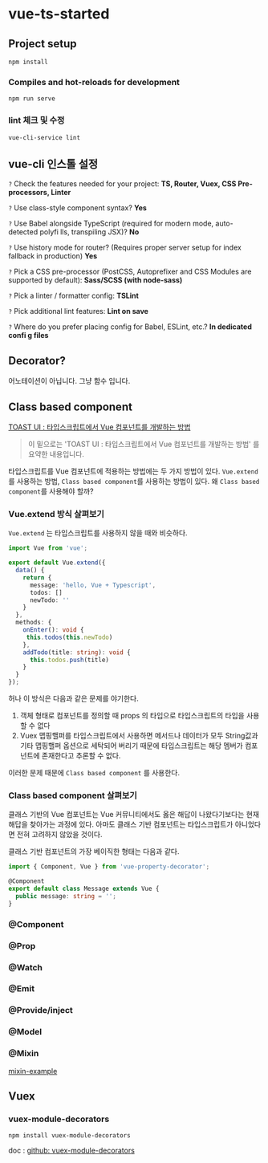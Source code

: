 # vue-ts-started

## Project setup
```
npm install
```

### Compiles and hot-reloads for development
```
npm run serve
```

### lint 체크 및 수정
```
vue-cli-service lint
```

## vue-cli 인스톨 설정

`?` Check the features needed for your project: 
**TS, Router, Vuex, CSS Pre-processors, Linter**

`?` Use class-style component syntax?
**Yes**

`?` Use Babel alongside TypeScript (required for modern mode, auto-detected polyfi
lls, transpiling JSX)?
**No**

`?` Use history mode for router? (Requires proper server setup for index fallback 
in production)
**Yes**

`?` Pick a CSS pre-processor (PostCSS, Autoprefixer and CSS Modules are supported 
by default): 
**Sass/SCSS (with node-sass)**

`?` Pick a linter / formatter config: 
**TSLint**

`?` Pick additional lint features: 
**Lint on save**

`?` Where do you prefer placing config for Babel, ESLint, etc.? 
**In dedicated confi
g files**

## Decorator?

어노테이션이 아닙니다. 그냥 함수 입니다.

## Class based component

[TOAST UI : 타입스크립트에서 Vue 컴포넌트를 개발하는 방법](https://ui.toast.com/weekly-pick/ko_20190327/#vueextend)

> 이 밑으로는 'TOAST UI : 타입스크립트에서 Vue 컴포넌트를 개발하는 방법' 를 요약한 내용입니다.

타입스크립트를 Vue 컴포넌트에 적용하는 방법에는 두 가지 방법이 있다. 
`Vue.extend` 를 사용하는 방법, `Class based component`를 사용하는 방법이 있다.
왜 `Class based component`를 사용해야 할까? 

### Vue.extend 방식 살펴보기

`Vue.extend` 는 타입스크립트를 사용하지 않을 때와 비슷하다.

``` typescript
import Vue from 'vue';

export default Vue.extend({
  data() {
    return {
      message: 'hello, Vue + Typescript',
      todos: []
      newTodo: ''
    }
  },
  methods: {
    onEnter(): void {
     this.todos(this.newTodo)
    },
    addTodo(title: string): void {
      this.todos.push(title)
    }
  }
});
```

허나 이 방식은 다음과 같은 문제를 야기한다.

1. 객체 형태로 컴포넌트를 정의할 때 props 의 타입으로 타입스크립트의 타입을 사용할 수 없다
2. Vuex 맵핑핼퍼를 타입스크립트에서 사용하면 메서드나 데이터가 모두 String값과 기타 맵핑핼퍼 옵션으로 세탁되어 버리기 때문에 타입스크립트는 해당 멤버가 컴포넌트에 존재한다고 추론할 수 없다.

이러한 문제 때문에 `Class based component` 를 사용한다.

### Class based component 살펴보기

클래스 기반의 Vue 컴포넌트는 Vue 커뮤니티에서도 옳은 해답이 나왔다기보다는 현재 해답을 찾아가는 과정에 있다.
아마도 클래스 기반 컴포넌트는 타입스크립트가 아니었다면 전혀 고려하지 않았을 것이다.

클래스 기반 컴포넌트의 가장 베이직한 형태는 다음과 같다.

``` typescript
import { Component, Vue } from 'vue-property-decorator';

@Component
export default class Message extends Vue {
  public message: string = '';
}
```

### @Component

### @Prop

### @Watch

### @Emit

### @Provide/inject

### @Model

### @Mixin

[mixin-example](https://github.com/kjkandrea/mixin-example)

## Vuex

### vuex-module-decorators

```
npm install vuex-module-decorators
```

doc : [github: vuex-module-decorators](https://github.com/championswimmer/vuex-module-decorators)
